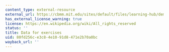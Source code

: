 ```yaml
---
content_type: external-resource
external_url: https://cbmm.mit.edu/sites/default/files/learning-hub/dem%201%20ReachData.mat
has_external_license_warning: true
license: https://en.wikipedia.org/wiki/All_rights_reserved
status: ''
title: Data for exercises
uid: 80fd256c-e3c8-4e10-91d8-471e2b70a0bc
wayback_url: ''
---
```

